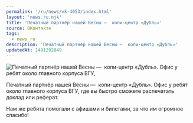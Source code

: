 ```yaml
---
permalink: '/ru/news/vk-4053/index.html'
layout: 'news.ru.njk'
title: 'Печатный партнёр нашей Весны —  копи-центр «Дубль»'
source: ВКонтакте
tags:
  - news_ru
description: 'Печатный партнёр нашей Весны —  копи-центр «Дубль»'
updatedAt: 1491292849
---
```

![Печатный партнёр нашей Весны —  копи-центр «Дубль». Офис у ребят около главного корпуса ВГУ,](https://sun9-61.userapi.com/impf/c638731/v638731484/32c4d/hguWq4yo7Js.jpg?size=960x960&quality=96&proxy=1&sign=7eb845a005d60908fd764e98680ed8b4&c_uniq_tag=jPzVCJcqEz31-lCsYGSz0umIHq16eUaGNZtWdUsqAy0&type=album)

Печатный партнёр нашей Весны —  копи-центр «Дубль». Офис у ребят около главного корпуса ВГУ, где вы быстро сможете распечатать доклад или реферат.

Нам же ребята помогали с афишами и билетами, за что им огромное спасибо!
